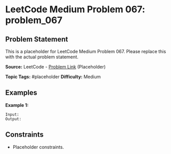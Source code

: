 # LeetCode Medium Problem 067: problem_067

## Problem Statement

This is a placeholder for LeetCode Medium Problem 067.
Please replace this with the actual problem statement.

**Source:** LeetCode - [Problem Link](https://leetcode.com/problems/problem-067/) (Placeholder)

**Topic Tags:** #placeholder
**Difficulty:** Medium

## Examples

**Example 1:**

```
Input:
Output:
```

## Constraints

- Placeholder constraints.
